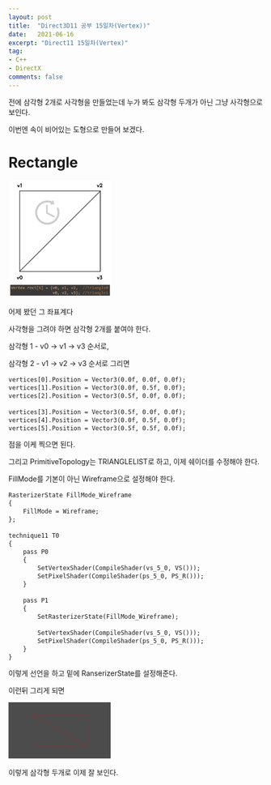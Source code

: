 ```yaml
---
layout: post
title:  "Direct3D11 공부 15일차(Vertex))"
date:   2021-06-16
excerpt: "Direct11 15일차(Vertex)"
tag:
- C++
- DirectX
comments: false
---
```


전에 삼각형 2개로 사각형을 만들었는데 누가 봐도 삼각형 두개가 아닌 그냥 사각형으로 보인다.

이번엔 속이 비어있는 도형으로 만들어 보겠다.

# Rectangle

<img src = "../assets/img/project/d3dx/day15/order.PNG" width="40%">

어제 봤던 그 좌표계다

사각형을 그려야 하면 삼각형 2개를 붙여야 한다.

삼각형 1 - v0 -> v1 -> v3 순서로,

삼각형 2 - v1 -> v2 -> v3 순서로 그리면

```
vertices[0].Position = Vector3(0.0f, 0.0f, 0.0f);
vertices[1].Position = Vector3(0.0f, 0.5f, 0.0f);
vertices[2].Position = Vector3(0.5f, 0.0f, 0.0f);

vertices[3].Position = Vector3(0.5f, 0.0f, 0.0f);
vertices[4].Position = Vector3(0.0f, 0.5f, 0.0f);
vertices[5].Position = Vector3(0.5f, 0.5f, 0.0f);
```
점을 이케 찍으면 된다.

그리고 PrimitiveTopology는 TRIANGLELIST로 하고, 이제 쉐이더를 수정해야 한다.

FillMode를 기본이 아닌 Wireframe으로 설정해야 한다.

```
RasterizerState FillMode_Wireframe
{
    FillMode = Wireframe;
};

technique11 T0
{
	pass P0
	{
		SetVertexShader(CompileShader(vs_5_0, VS()));
        SetPixelShader(CompileShader(ps_5_0, PS_R()));
    }

    pass P1
    {
        SetRasterizerState(FillMode_Wireframe);

        SetVertexShader(CompileShader(vs_5_0, VS()));
        SetPixelShader(CompileShader(ps_5_0, PS_R()));
    }
}
```
이렇게 선언을 하고 밑에 RanserizerState를 설정해준다.

이런뒤 그리게 되면

<img src = "../assets/img/project/d3dx/day15/wire.PNG" width="40%">

이렇게 삼각형 두개로 이제 잘 보인다.
